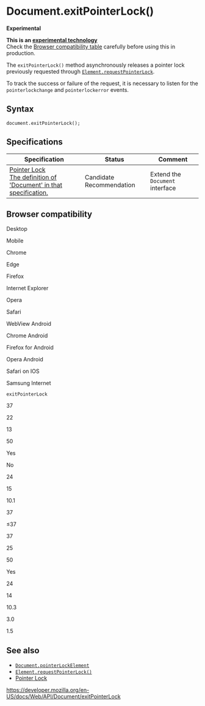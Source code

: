 # Document.exitPointerLock()

**Experimental**

**This is an [experimental technology](https://developer.mozilla.org/en-US/docs/MDN/Guidelines/Conventions_definitions#experimental)**  
Check the [Browser compatibility table](#browser_compatibility) carefully before using this in production.

The `exitPointerLock()` method asynchronously releases a pointer lock previously requested through [`Element.requestPointerLock`](../element/requestpointerlock).

To track the success or failure of the request, it is necessary to listen for the `pointerlockchange` and `pointerlockerror` events.

## Syntax

    document.exitPointerLock();

## Specifications

<table><thead><tr class="header"><th>Specification</th><th>Status</th><th>Comment</th></tr></thead><tbody><tr class="odd"><td><a href="https://w3c.github.io/pointerlock/#extensions-to-the-document-interface">Pointer Lock<br />
<span class="small">The definition of 'Document' in that specification.</span></a></td><td><span class="spec-cr">Candidate Recommendation</span></td><td>Extend the <code>Document</code> interface</td></tr></tbody></table>

## Browser compatibility

Desktop

Mobile

Chrome

Edge

Firefox

Internet Explorer

Opera

Safari

WebView Android

Chrome Android

Firefox for Android

Opera Android

Safari on IOS

Samsung Internet

`exitPointerLock`

37

22

13

50

Yes

No

24

15

10.1

37

≤37

37

25

50

Yes

24

14

10.3

3.0

1.5

## See also

- [`Document.pointerLockElement`](pointerlockelement)
- [`Element.requestPointerLock()`](../element/requestpointerlock)
- [Pointer Lock](../pointer_lock_api)

<a href="https://developer.mozilla.org/en-US/docs/Web/API/Document/exitPointerLock" class="_attribution-link">https://developer.mozilla.org/en-US/docs/Web/API/Document/exitPointerLock</a>
